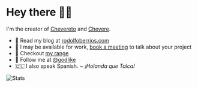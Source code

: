 # Hey there 👋🏾

I'm the creator of [Chevereto](https://chevereto.com/) and [Chevere](https://chevere.org/).

* 📝 Read my blog at [rodolfoberrios.com](https://rodolfoberrios.com)
* 💸 I may be available for work, [book a meeting](https://calendly.com/rodber) to talk about your project
* 🧙 Checkout [my range](https://sonarcloud.io/organizations/chevere/projects?sort=name) 
* 🦜 Follow me at [@godlike](https://twitter.com/godlike)
* 🇨🇱 I also speak Spanish. ~ *¡Holanda que Talca!*

![Stats](https://github-readme-stats.vercel.app/api?username=rodber&count_private=true&show_icons=true&custom_title=Stats)
